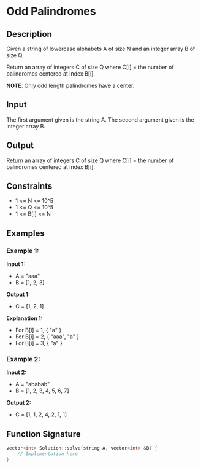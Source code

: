 # Odd Palindromes

## Description

Given a string of lowercase alphabets A of size N and an integer array B of size Q.

Return an array of integers C of size Q where C[i] = the number of palindromes centered at index B[i].

**NOTE**: Only odd length palindromes have a center.

## Input

The first argument given is the string A.
The second argument given is the integer array B.

## Output

Return an array of integers C of size Q where C[i] = the number of palindromes centered at index B[i].

## Constraints

- 1 <= N <= 10^5
- 1 <= Q <= 10^5
- 1 <= B[i] <= N

## Examples

### Example 1:

**Input 1:**

- A = "aaa"
- B = [1, 2, 3]

**Output 1:**

- C = [1, 2, 1]

**Explanation 1:**

- For B[i] = 1, { "a" }
- For B[i] = 2, { "aaa", "a" }
- For B[i] = 3, { "a" }

### Example 2:

**Input 2:**

- A = "ababab"
- B = [1, 2, 3, 4, 5, 6, 7]

**Output 2:**

- C = [1, 1, 2, 4, 2, 1, 1]

## Function Signature

```cpp
vector<int> Solution::solve(string A, vector<int> &B) {
    // Implementation here
}
```
